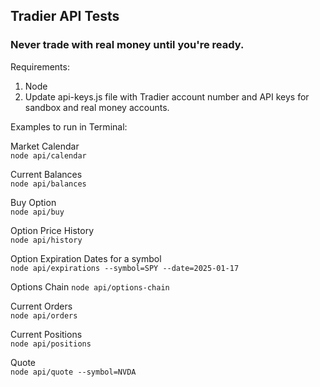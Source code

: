 ## Tradier API Tests

### Never trade with real money until you're ready.

Requirements:

1. Node
2. Update api-keys.js file with Tradier account number and API keys for sandbox and real money accounts.

Examples to run in Terminal:

Market Calendar  
`node api/calendar`

Current Balances  
`node api/balances`

Buy Option  
`node api/buy`

Option Price History  
`node api/history`

Option Expiration Dates for a symbol  
`node api/expirations --symbol=SPY --date=2025-01-17`

Options Chain
`node api/options-chain`

Current Orders  
`node api/orders`

Current Positions  
`node api/positions`

Quote  
`node api/quote --symbol=NVDA`

